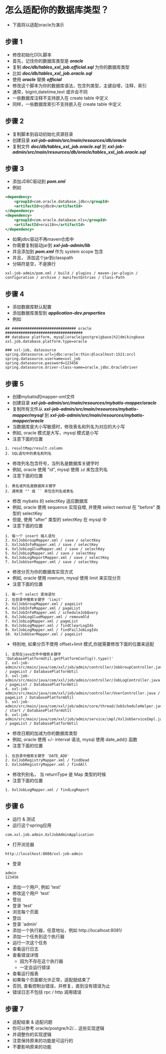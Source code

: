 # 怎么适配你的数据库类型？
- 下面将以适配oracle为演示

## 步骤 1
- 修改初始化DDL脚本
- 首先，记住你的数据库类型是 ***oracle***
- 复制 ***doc/db/tables_xxl_job.official.sql*** 为你的数据库类型
- 比如 ***doc/db/tables_xxl_job.oracle.sql***
- 使用 ***oracle*** 替换 ***official***
- 修改这个脚本为你的数据库语法，包含列类型，主键自增，注释，索引
- 通常，bigint,datetime,text 或许会不同
- 一些数据库注释不支持嵌入在 create table 中定义
- 同样，一些数据库索引不支持嵌入在 create table 中定义

## 步骤 2
- 复制脚本到自动初始化资源目录
- 创建目录 ***xxl-job-admin/src/main/resources/db/oracle***
- 复制文件 ***doc/db/tables_xxl_job.oracle.sql*** 到 ***xxl-job-admin/src/main/resources/db/oracle/tables_xxl_job.oracle.sql***

## 步骤 3
- 添加JDBC驱动到 ***pom.xml***
- 例如
```xml
<dependency>
    <groupId>com.oracle.database.jdbc</groupId>
    <artifactId>ojdbc8</artifactId>
</dependency>
<dependency>
    <groupId>com.oracle.database.nls</groupId>
    <artifactId>orai18n</artifactId>
</dependency>
```
- 如果jdbc驱动不再maven仓库中
- 你需要复制驱动jar到 ***xxl-job-admin/lib***
- 并且添加到 ***pom.xml*** 作为 system scope 包含
- 并且， 添加这个jar到classpath
- 分隔符是空，不是换行
```shell
xxl-job-admin/pom.xml / build / plugins / maven-jar-plugin / configuration / archive / manifestEntries / Class-Path 
```

## 步骤 4
- 添加数据库默认配置
- 添加数据库类型到 ***application-dev.properties***
- 例如
```properties
## ############################# oracle ###################################
## database platform, mysql|oracle|postgre|gbase|h2|dm|kingbase
xxl.job.database.platform.type=oracle

### xxl-job, datasource
spring.datasource.url=jdbc:oracle:thin:@localhost:1521:orcl
spring.datasource.username=xxl_job
spring.datasource.password=123456
spring.datasource.driver-class-name=oracle.jdbc.OracleDriver
```

## 步骤 5
- 创建mybatis的mapper-xml文件
- 创建目录 ***xxl-job-admin/src/main/resources/mybatis-mapper/oracle***
- 复制所有文件从 ***xxl-job-admin/src/main/resources/mybatis-mapper/mysql*** 到 ***xxl-job-admin/src/main/resources/mybatis-mapper/oracle***
- 当数据库是大小写敏感时，修改表名和列名为对应的大小写
- 例如, oracle 模式是大写，mysql 模式是小写
- 注意下面的位置
```shell
1. resultMap/result.column
2. SQL语句中的表名和列名
```
- 修改列名包含符号，当列名是数据库关键字时
- 例如, oracle 使用 "id", mysql 使用 `id` 来包含列名
- 注意下面的位置
```shell
1. 表名或列名是数据库关键字
2. 通常是 "" 或 `` 来包含列名或表名
```
- 修改 mybatis 的 selectKey 适应数据库
- 例如, oracle 使用 sequence 实现自增, 并使用 select nextval 在 "before" 类型的 selectKey
- 但是, 使用 "after" 类型的 selectKey 在 mysql 中
- 注意下面的位置
```shell
1. 每一个 insert 插入语句
2. XxlJobGroupMapper.xml / save / selectKey
3. XxlJobInfoMapper.xml / save / selectKey
4. XxlJobLogGlueMapper.xml / save / selectKey
5. XxlJobLogMapper.xml / save / selectKey
6. XxlJobLogReportMapper.xml / save / selectKey
7. XxlJobUserMapper.xml / save / selectKey
```
- 修改分页为你的数据库实现方式
- 例如, oracle 使用 rownum, mysql 使用 limit 来实现分页
- 注意下面的位置
```shell
1. 每一个 select 查询语句
2. 在目录中搜索关键字 'limit'
3. XxlJobGroupMapper.xml / pageList
4. XxlJobInfoMapper.xml / pageList
5. XxlJobInfoMapper.xml / scheduleJobQuery
6. XxlJobLogGlueMapper.xml / removeOld
7. XxlJobLogMapper.xml / pageList
8. XxlJobLogMapper.xml / findClearLogIds
9. XxlJobLogMapper.xml / findFailJobLogIds
10. XxlJobUserMapper.xml / pageList
```
- 特别地, 如果分页不使用 offset+limit 模式,你就需要修改下面的位置来适配
```shell
1. 全局在java文件中搜索关键字 'DatabasePlatformUtil.getPlatformConfig().type()'
2. xxl-job-admin/src/main/java/com/xxl/job/admin/controller/JobGroupController.java / pageList / DatabasePlatformUtil
3. xxl-job-admin/src/main/java/com/xxl/job/admin/controller/JobLogController.java / pageList / DatabasePlatformUtil
4. xxl-job-admin/src/main/java/com/xxl/job/admin/controller/UserController.java / pageList / DatabasePlatformUtil
5. xxl-job-admin/src/main/java/com/xxl/job/admin/core/thread/JobScheduleHelper.java / start / DatabasePlatformUtil
6. xxl-job-admin/src/main/java/com/xxl/job/admin/service/impl/XxlJobServiceImpl.java / pageList / DatabasePlatformUtil
```
- 修改日期的加减为你的数据库类型
- 例如, oracle 使用 +/- interval 语法, mysql 使用 date_add() 函数
- 注意下面的位置
```shell
1. 在目录中搜索关键字 'DATE_ADD'
2. XxlJobRegistryMapper.xml / findDead
3. XxlJobRegistryMapper.xml / findAll
```
- 修改列别名， 当 returnType 是 Map 类型的时候
- 注意下面的位置
```shell
1. XxlJobLogMapper.xml / findLogReport
```

## 步骤 6
- 运行 & 测试
- 运行这个spring应用
```shell
com.xxl.job.admin.XxlJobAdminApplication
```
- 打开浏览器
```shell
http://localhost:8080/xxl-job-admin
```
- 登录
```shell
admin
123456
```
- 添加一个用户, 例如 'test'
- 修改这个用户 'test'
- 登出
- 登录 'test'
- 浏览每个页面
- 登出
- 登录 'admin'
- 添加一个执行器，任意地址，例如 http://localhost:8081/
- 添加一个任务到这个执行器
- 运行一次这个任务
- 查看运行日志
- 查看错误详情
  - 因为不存在这个执行器
  - 一定会运行错误
- 查看运行报表
- 如果每个页面都允许正常，适配就结束了
- 否则, 查看控制台错误，并修复，直到没有错误为止
- 错误日志不包括 rpc / http 调用错误

## 步骤 7
- 适配结束 & 适配问题
- 你可以参考 oracle/postgre/h2/... 这些实现逻辑
- 并调整你的实现逻辑
- 注意保持原来的功能是可运行的
- 不要影响原来的功能
